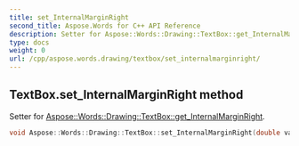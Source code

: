 ```yaml
---
title: set_InternalMarginRight
second_title: Aspose.Words for C++ API Reference
description: Setter for Aspose::Words::Drawing::TextBox::get_InternalMarginRight. 
type: docs
weight: 0
url: /cpp/aspose.words.drawing/textbox/set_internalmarginright/
---
```

## TextBox.set_InternalMarginRight method


Setter for [Aspose::Words::Drawing::TextBox::get_InternalMarginRight](./get_internalmarginright/).

```cpp
void Aspose::Words::Drawing::TextBox::set_InternalMarginRight(double value)
```

